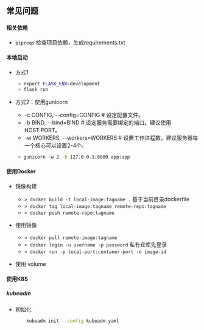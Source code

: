 常见问题
-

#### 相关依赖

 - `pipreqs` 检查项目依赖，生成requirements.txt 

#### 本地启动

 - 方式1
 
    ```bash
     > export FLASK_ENV=development
     > flask run
    ```
 
 - 方式2：使用gunicorn
 
    - -c CONFIG, --config=CONFIG # 设定配置文件。
    - -b BIND, --bind=BIND # 设定服务需要绑定的端口。建议使用HOST:PORT。
    - -w WORKERS, --workers=WORKERS  # 设置工作进程数。建议服务器每一个核心可以设置2-4个。
    
    ```bash
     > gunicorn -w 2 -b 127.0.0.1:8080 app:app
    ```
   
 #### 使用Docker
 
 - 镜像构建
 
     - `> docker build -t local-image:tagname .` 基于当前目录dockerfile
     - `> docker tag local-image:tagname remote-repo:tagname`
     - `> docker push remote-repo:tagname`
 
 - 使用镜像
    - `> docker pull remote-image:tagname`
    - `> docker login -u username -p password` 私有仓库先登录
    - `> docker run -p local-port:contaner-port -d image-id`
    
 - 使用 volume 
    
    
 #### 使用K8S
 
 ##### kubeadm
 
  - 初始化
    
    ```bash
        kubeadm init --config kubeadm.yaml
    ```
 
 
 
 
 
 
 
 
 
 